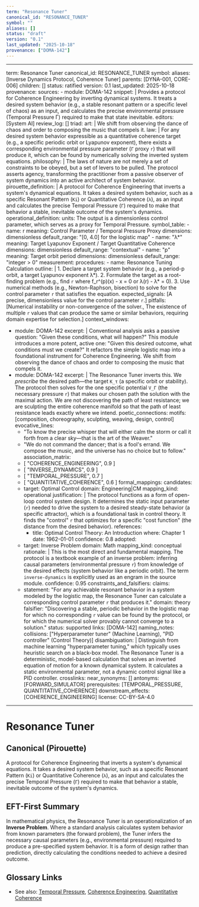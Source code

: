 ```yaml
---
term: "Resonance Tuner"
canonical_id: "RESONANCE_TUNER"
symbol: ""
aliases: []
status: "draft"
version: "0.1"
last_updated: "2025-10-18"
provenance: ["DOMA-142"]
---
```


---
term: Resonance Tuner
canonical_id: RESONANCE_TUNER
symbol: 
aliases: [Inverse Dynamics Protocol, Coherence Tuner]
parents: [DYNA-001, CORE-006]
children: []
status: ratified
version: 0.1
last_updated: 2025-10-18
provenance:
  sources:
    - module: DOMA-142
      snippet: |
        Provides a protocol for Coherence Engineering by inverting dynamical systems. It treats a desired system behavior (e.g., a stable resonant pattern or a specific level of chaos) as an input, and calculates the precise environmental pressure (Temporal Pressure Γ) required to make that state inevitable.
  editors: [System AI]
  review_log: []
triad:
  art: |
    We shift from observing the dance of chaos and order to composing the music that compels it.
  law: |
    For any desired system behavior expressible as a quantitative coherence target (e.g., a specific periodic orbit or Lyapunov exponent), there exists a corresponding environmental pressure parameter (`Γ` proxy `r`) that will produce it, which can be found by numerically solving the inverted system equations.
  philosophy: |
    The laws of nature are not merely a set of constraints to be obeyed, but a set of levers to be pulled. The protocol asserts agency, transforming the practitioner from a passive observer of system dynamics into an active architect of system behavior.
pirouette_definition: |
  A protocol for Coherence Engineering that inverts a system's dynamical equations. It takes a desired system behavior, such as a specific Resonant Pattern (`Ki`) or Quantitative Coherence (`λ`), as an input and calculates the precise Temporal Pressure (`Γ`) required to make that behavior a stable, inevitable outcome of the system's dynamics.
operational_definition:
  units: The output is a dimensionless control parameter, which serves as a proxy for Temporal Pressure.
  symbol_table:
    - name: r
      meaning: Control Parameter / Temporal Pressure Proxy
      dimensions: dimensionless
      default_range: "[0, 4.0] for the logistic map"
    - name: "λ*"
      meaning: Target Lyapunov Exponent / Target Quantitative Coherence
      dimensions: dimensionless
      default_range: "contextual"
    - name: "p"
      meaning: Target orbit period
      dimensions: dimensionless
      default_range: "integer > 0"
  measurement:
    procedures:
      - name: Resonance Tuning Calculation
        outline: |
          1. Declare a target system behavior (e.g., a period-p orbit, a target Lyapunov exponent λ*).
          2. Formulate the target as a root-finding problem (e.g., find `r` where f_r^(p)(x) - x = 0 or λ(r) - λ* = 0).
          3. Use numerical methods (e.g., Newton-Raphson, bisection) to solve for the control parameter `r` that satisfies the equation.
        expected_signals: [A precise, dimensionless value for the control parameter `r`.]
        pitfalls: [Numerical instability or non-convergence of the solver., The existence of multiple `r` values that can produce the same or similar behaviors, requiring domain expertise for selection.]
context_windows:
  - module: DOMA-142
    excerpt: |
      Conventional analysis asks a passive question: "Given these conditions, what will happen?" This module introduces a more potent, active one: "Given this desired outcome, what conditions must we create?" It refactors the simple logistic map into a foundational instrument for Coherence Engineering. We shift from observing the dance of chaos and order to composing the music that compels it.
  - module: DOMA-142
    excerpt: |
      The Resonance Tuner inverts this. We *prescribe* the desired path—the target `K_τ` (a specific orbit or stability). The protocol then solves for the one specific potential `V_Γ` (the necessary pressure `r`) that makes our chosen path the solution with the maximal action. We are not discovering the path of least resistance; we are sculpting the entire coherence manifold so that the path of least resistance leads exactly where we intend.
poetic_connections:
  motifs: [composition, choreography, sculpting, weaving, design, control]
  evocative_lines:
    - "To know the precise whisper that will either calm the storm or call it forth from a clear sky—that is the art of the Weaver."
    - "We do not command the dancer; that is a fool's errand. We compose the music, and the universe has no choice but to follow."
  association_matrix:
    - [ "COHERENCE_ENGINEERING", 0.9 ]
    - [ "INVERSE_DYNAMICS", 0.9 ]
    - [ "TEMPORAL_PRESSURE", 0.7 ]
    - [ "QUANTITATIVE_COHERENCE", 0.6 ]
formal_mappings:
  candidates:
    - target: Optimal Control
      domain: Engineering|CM
      mapping_kind: operational
      justification: |
        The protocol functions as a form of open-loop control system design. It determines the static input parameter (`r`) needed to drive the system to a desired steady-state behavior (a specific attractor), which is a foundational task in control theory. It finds the "control" `r` that optimizes for a specific "cost function" (the distance from the desired behavior).
      references:
        - title: Optimal Control Theory: An Introduction
          where: Chapter 1
          date: 1962-01-01
      confidence: 0.8
  adopted:
    - target: Inverse Problem
      domain: Math
      mapping_kind: conceptual
      rationale: |
        This is the most direct and fundamental mapping. The protocol is a textbook example of an inverse problem: inferring causal parameters (environmental pressure `r`) from knowledge of the desired effects (system behavior like a periodic orbit). The term `inverse-dynamics` is explicitly used as an engram in the source module.
      confidence: 0.95
constraints_and_falsifiers:
  claims:
    - statement: "For any achievable resonant behavior in a system modeled by the logistic map, the Resonance Tuner can calculate a corresponding control parameter `r` that produces it."
      domain: theory
      falsifier: "Discovering a stable, periodic behavior in the logistic map for which no corresponding `r` value can be found by the protocol, or for which the numerical solver provably cannot converge to a solution."
      status: supported
      links: [DOMA-142]
naming_notes:
  collisions: ["Hyperparameter tuner" (Machine Learning), "PID controller" (Control Theory)]
  disambiguation: |
    Distinguish from machine learning "hyperparameter tuning," which typically uses heuristic search on a black-box model. The Resonance Tuner is a deterministic, model-based calculation that solves an inverted equation of motion for a known dynamical system. It calculates a static environmental parameter, not a dynamic control signal like a PID controller.
crosslinks:
  near_synonyms: []
  antonyms: [FORWARD_SIMULATOR]
  prerequisites: [TEMPORAL_PRESSURE, QUANTITATIVE_COHERENCE]
  downstream_effects: [COHERENCE_ENGINEERING]
license: CC-BY-SA-4.0
---

# Resonance Tuner

## Canonical (Pirouette)
A protocol for Coherence Engineering that inverts a system's dynamical equations. It takes a desired system behavior, such as a specific Resonant Pattern (`Ki`) or Quantitative Coherence (`λ`), as an input and calculates the precise Temporal Pressure (`Γ`) required to make that behavior a stable, inevitable outcome of the system's dynamics.

## EFT-First Summary
In mathematical physics, the Resonance Tuner is an operationalization of an **Inverse Problem**. Where a standard analysis calculates system behavior from known parameters (the forward problem), the Tuner infers the necessary causal parameters (e.g., environmental pressure) required to produce a pre-specified system behavior. It is a form of design rather than prediction, directly calculating the conditions needed to achieve a desired outcome.

## Glossary Links
- See also: [Temporal Pressure](<./temporal_pressure.md>), [Coherence Engineering](<./coherence_engineering.md>), [Quantitative Coherence](<./quantitative_coherence.md>)